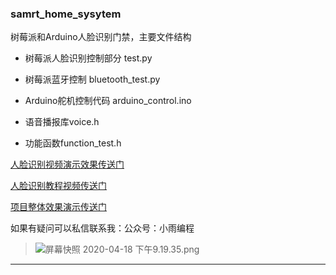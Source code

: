 ### samrt_home_sysytem
树莓派和Arduino人脸识别门禁，主要文件结构

* 树莓派人脸识别控制部分 test.py
* 树莓派蓝牙控制 bluetooth_test.py

* Arduino舵机控制代码 arduino_control.ino
* 语音播报库voice.h
* 功能函数function_test.h



[人脸识别视频演示效果传送门](https://www.bilibili.com/video/av91541332/)

[人脸识别教程视频传送门](https://www.bilibili.com/video/bv1U741127yV)

[项目整体效果演示传送门](https://www.bilibili.com/video/BV19a4y1x7q7/)

如果有疑问可以私信联系我：公众号：小雨编程

> ![屏幕快照 2020-04-18 下午9.19.35.png](http://ww1.sinaimg.cn/large/005NKUZGgy1gdy8nrh800j308c08gmyw.jpg)

----

